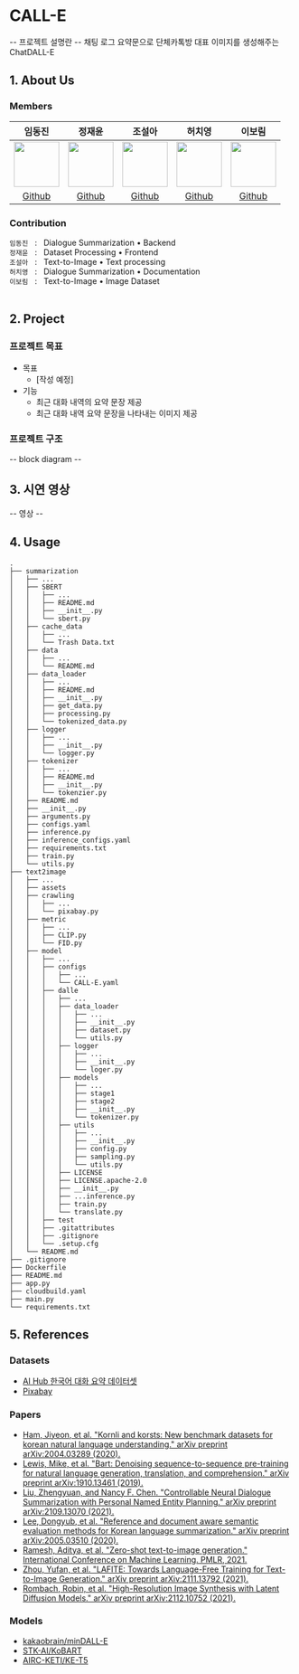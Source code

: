 # CALL-E
-- 프로젝트 설명란 --
채팅 로그 요약문으로 단체카톡방 대표 이미지를 생성해주는 ChatDALL-E

## 1. About Us

### Members

임동진|정재윤|조설아|허치영|이보림|
:-:|:-:|:-:|:-:|:-:
<img src='https://avatars.githubusercontent.com/u/72785706?v=4' height=80 width=80px></img>|<img src='https://avatars.githubusercontent.com/u/71070496?v=4' height=80 width=80px></img>|<img src='https://avatars.githubusercontent.com/u/90924434?v=4' height=80 width=80px></img>|<img src='https://avatars.githubusercontent.com/u/69616444?v=4' height=80 width=80px></img>|<img src='https://avatars.githubusercontent.com/u/55435898?v=4' height=80 width=80px></img>|
[Github](https://github.com/idj7183)|[Github](https://github.com/kma7574)|[Github](https://github.com/jarammm)|[Github](https://github.com/mooncy0421)|[Github](https://github.com/bo-lim)

### Contribution  

`임동진` &nbsp; : &nbsp; Dialogue Summarization • Backend <br>
`정재윤` &nbsp; : &nbsp; Dataset Processing • Frontend <br>
`조설아` &nbsp; : &nbsp; Text-to-Image • Text processing <br>
`허치영` &nbsp; : &nbsp; Dialogue Summarization • Documentation <br>
`이보림` &nbsp; : &nbsp; Text-to-Image • Image Dataset <br>
<br>

## 2. Project

### 프로젝트 목표
- 목표
  - [작성 예정]
- 기능
  - 최근 대화 내역의 요약 문장 제공
  - 최근 대화 내역 요약 문장을 나타내는 이미지 제공


### 프로젝트 구조
-- block diagram -- 

## 3. 시연 영상
-- 영상 -- 

## 4. Usage

```
.
├── summarization
│   ├── ...
│   ├── SBERT
│   │   ├── ...
│   │   ├── README.md
│   │   ├── __init__.py
│   │   └── sbert.py
│   ├── cache_data
│   │   ├── ...
│   │   └── Trash Data.txt
│   ├── data
│   │   ├── ...
│   │   └── README.md
│   ├── data_loader
│   │   ├── ...
│   │   ├── README.md
│   │   ├── __init__.py
│   │   ├── get_data.py
│   │   ├── processing.py
│   │   └── tokenized_data.py
│   ├── logger
│   │   ├── ...
│   │   ├── __init__.py
│   │   └── logger.py
│   ├── tokenizer
│   │   ├── ...
│   │   ├── README.md
│   │   ├── __init__.py
│   │   └── tokenzier.py
│   ├── README.md
│   ├── __init__.py
│   ├── arguments.py
│   ├── configs.yaml
│   ├── inference.py
│   ├── inference_configs.yaml
│   ├── requirements.txt
│   ├── train.py
│   └── utils.py
├── text2image
│   ├── ...
│   ├── assets
│   ├── crawling
│   │   ├── ...
│   │   └── pixabay.py
│   ├── metric
│   │   ├── ...
│   │   ├── CLIP.py
│   │   └── FID.py
│   ├── model
│   │   ├── ...
│   │   ├── configs
│   │   │   ├── ...
│   │   │   └── CALL-E.yaml
│   │   ├── dalle
│   │   │   ├── ...
│   │   │   ├── data_loader
│   │   │   │   ├── ...
│   │   │   │   ├── __init__.py
│   │   │   │   ├── dataset.py
│   │   │   │   └── utils.py
│   │   │   ├── logger
│   │   │   │   ├── ...
│   │   │   │   ├── __init__.py
│   │   │   │   └── loger.py
│   │   │   ├── models
│   │   │   │   ├── ...
│   │   │   │   ├── stage1
│   │   │   │   ├── stage2
│   │   │   │   ├── __init__.py
│   │   │   │   └── tokenizer.py
│   │   │   ├── utils
│   │   │   │   ├── ...
│   │   │   │   ├── __init__.py
│   │   │   │   ├── config.py
│   │   │   │   ├── sampling.py
│   │   │   │   └── utils.py
│   │   │   ├── LICENSE
│   │   │   ├── LICENSE.apache-2.0
│   │   │   ├── __init__.py
│   │   │   ├── ...inference.py
│   │   │   ├── train.py
│   │   │   └── translate.py
│   │   ├── test
│   │   ├── .gitattributes
│   │   ├── .gitignore
│   │   └── .setup.cfg
│   └── README.md
├── .gitignore
├── Dockerfile
├── README.md
├── app.py
├── cloudbuild.yaml
├── main.py
└── requirements.txt
```

## 5. References
### Datasets
- [AI Hub 한국어 대화 요약 데이터셋](https://aihub.or.kr/aidata/30714)
- [Pixabay](https://pixabay.com/ko/)

### Papers
- [Ham, Jiyeon, et al. "Kornli and korsts: New benchmark datasets for korean natural language understanding." arXiv preprint arXiv:2004.03289 (2020).](https://arxiv.org/pdf/2004.03289.pdf)
- [Lewis, Mike, et al. "Bart: Denoising sequence-to-sequence pre-training for natural language generation, translation, and comprehension." arXiv preprint arXiv:1910.13461 (2019).](https://arxiv.org/pdf/1910.13461.pdf)
- [Liu, Zhengyuan, and Nancy F. Chen. "Controllable Neural Dialogue Summarization with Personal Named Entity Planning." arXiv preprint arXiv:2109.13070 (2021).](https://arxiv.org/pdf/2109.13070.pdf)
- [Lee, Dongyub, et al. "Reference and document aware semantic evaluation methods for Korean language summarization." arXiv preprint arXiv:2005.03510 (2020).](https://arxiv.org/pdf/2005.03510.pdf)
- [Ramesh, Aditya, et al. "Zero-shot text-to-image generation." International Conference on Machine Learning. PMLR, 2021.](https://arxiv.org/pdf/2102.12092.pdf)
- [Zhou, Yufan, et al. "LAFITE: Towards Language-Free Training for Text-to-Image Generation." arXiv preprint arXiv:2111.13792 (2021).](https://arxiv.org/pdf/2111.13792.pdf)
- [Rombach, Robin, et al. "High-Resolution Image Synthesis with Latent Diffusion Models." arXiv preprint arXiv:2112.10752 (2021).](https://arxiv.org/pdf/2112.10752.pdf)

### Models
- [kakaobrain/minDALL-E](https://github.com/kakaobrain/minDALL-E)
- [STK-AI/KoBART](https://github.com/SKT-AI/KoBART)
- [AIRC-KETI/KE-T5](https://github.com/AIRC-KETI/ke-t5)
